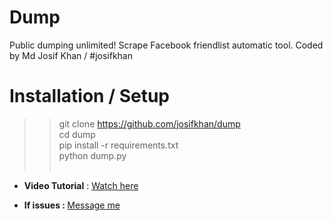 # Dump
Public dumping unlimited!
Scrape Facebook friendlist automatic tool. Coded by Md Josif Khan / #josifkhan




# Installation / Setup

>> git clone https://github.com/josifkhan/dump<br/>
>> cd dump<br/>
>> pip install -r requirements.txt<br/>
>> python dump.py
<br/><br/>

<ul><li><b>Video Tutorial</b> : <a href="https://youtu.be/QrHCeKg5mxI">Watch here</a></li></ul>

<ul><li><b>If issues : </b> <a href="https://facebook.com/josifvai">Message me</a></li></ul>
